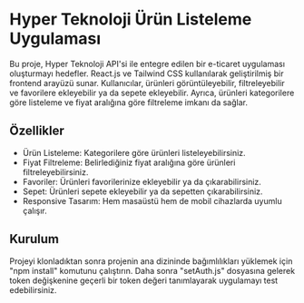 # Hyper Teknoloji Ürün Listeleme Uygulaması

Bu proje, Hyper Teknoloji API'si ile entegre edilen bir e-ticaret uygulaması oluşturmayı hedefler. React.js ve Tailwind CSS kullanılarak geliştirilmiş bir frontend arayüzü sunar. Kullanıcılar, ürünleri görüntüleyebilir, filtreleyebilir ve favorilere ekleyebilir ya da sepete ekleyebilir. Ayrıca, ürünleri kategorilere göre listeleme ve fiyat aralığına göre filtreleme imkanı da sağlar.

## Özellikler

- Ürün Listeleme: Kategorilere göre ürünleri listeleyebilirsiniz.
- Fiyat Filtreleme: Belirlediğiniz fiyat aralığına göre ürünleri filtreleyebilirsiniz.
- Favoriler: Ürünleri favorilerinize ekleyebilir ya da çıkarabilirsiniz.
- Sepet: Ürünleri sepete ekleyebilir ya da sepetten çıkarabilirsiniz.
- Responsive Tasarım: Hem masaüstü hem de mobil cihazlarda uyumlu çalışır.

## Kurulum

Projeyi klonladıktan sonra projenin ana dizininde bağımlılıkları yüklemek için "npm install" komutunu çalıştırın. Daha sonra "setAuth.js" dosyasına gelerek token değişkenine geçerli bir token değeri tanımlayarak uygulamayı test edebilirsiniz.
